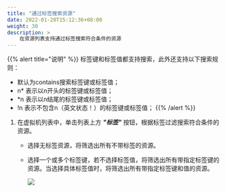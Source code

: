 ```yaml
---
title: "通过标签搜索资源"
date: 2022-01-20T15:12:36+08:00
weight: 30
description: >
    在资源列表支持通过标签搜索符合条件的资源
---
```


{{% alert title="说明" %}}
标签键和标签值都支持搜索，此外还支持以下搜索规则：

- 默认为contains搜索标签键或标签值；
- n* 表示以n开头的标签键或标签值；
- *n 表示以n结尾的标签键或标签值；
- !n 表示不包含n（英文状态！）的标签键或标签值；
{{% /alert %}}

1. 在虚拟机列表中，单击列表上方 **_"标签"_** 按钮，根据标签过滤搜索符合条件的资源。
    - 选择无标签资源，将筛选出所有不带标签的资源。
    - 选择一个或多个标签键，若不选择标签值，将筛选出所有带指定标签键的资源。当选择具体标签值时，将筛选出所有带指定标签键和值的资源。
      
      ![](../../images/tagsearch1.png) 